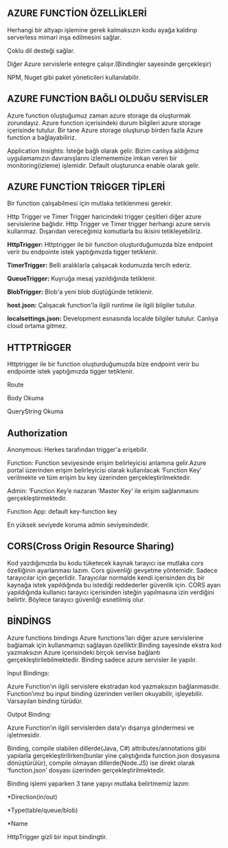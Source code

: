 ## AZURE FUNCTİON ÖZELLİKLERİ

Herhangi bir altyapı işlemine gerek kalmaksızın kodu ayağa kaldırıp serverless mimari inşa edilmesini sağlar.

Çoklu dil desteği sağlar.

Diğer Azure servislerle entegre çalışır.(Bindingler sayesinde gerçekleşir)

NPM, Nuget gibi paket yöneticileri kullanılabilir.
 ## AZURE FUNCTİON BAĞLI OLDUĞU SERVİSLER

Azure function oluştuğumuz zaman azure storage da oluşturmak zorundayız. Azure function içerisindeki durum bilgileri azure storage içerisinde tutulur. Bir tane Azure storage oluşturup birden fazla Azure function a bağlayabiliriz.

Application Insights: İsteğe bağlı olarak gelir. Bizim canlıya aldığımız uygulamamızın davranışlarını izlemememize imkan veren bir monitoring(izleme) işlemidir. Default oluşturunca enable olarak gelir.

## AZURE FUNCTİON TRİGGER TİPLERİ

Bir function çalışabilmesi için mutlaka tetiklenmesi gerekir.

Http Trigger ve Timer Trigger haricindeki trigger çeşitleri diğer azure servislerine bağlıdır. Http Trigger ve Timer trigger herhangi azure servis kullanmaz. Dışarıdan vereceğimiz komutlarla bu ikisini tetikleyebiliriz.

<strong>HttpTrigger:</strong> Httptrigger ile bir function oluşturduğumuzda bize endpoint verir bu endpointe istek yaptığımızda tigger tetiklenir.

<strong>TimerTrigger:</strong> Belli aralıklarla çalışacak kodumuzda tercih ederiz.

<strong>QueueTrigger:</strong> Kuyruğa mesaj yazıldığında tetiklenir.

<strong>BlobTrigger:</strong>  Blob'a yeni blob düştüğünde tetiklenir.

<strong>host.json:</strong>  Çalışacak function'la ilgili runtime ile ilgili bilgiler tutulur.

<strong>localsettings.json:</strong>  Development esnasında localde bilgiler tutulur. Canlıya cloud ortama gitmez.

## HTTPTRİGGER

Httptrigger ile bir function oluşturduğumuzda bize endpoint verir bu endpointe istek yaptığımızda tigger tetiklenir.

Route

Body Okuma

QueryString Okuma
## Authorization

Anonymous: Herkes tarafından trigger'a erişebilir.

Function: Function seviyesinde erişim belirleyicisi anlamına gelir.Azure portal üzerinden erişim belirleyicisi olarak kullanılacak ‘Function Key’ verilmekte ve tüm erişim bu key üzerinden gerçekleştirilmektedir.

Admin: ‘Function Key’e nazaran ‘Master Key’ ile erişim sağlanmasını gerçekleştirmektedir.

Function App: default key-function key

En yüksek seviyede koruma admin seviyesindedir.
## CORS(Cross Origin Resource Sharing)

Kod yazdığımızda bu kodu tüketecek kaynak tarayıcı ise mutlaka cors özelliğinin ayarlanması lazım. Cors güvenliği gevşetme yöntemidir. Sadece tarayıcılar için geçerlidir. Tarayıcılar normalde kendi içerisinden dış bir kaynağa istek yapıldığında bu istediği reddederler güvenlik için. CORS ayarı yapıldığında kullanıcı tarayıcı içerisinden isteğin yapılmasına izin verdiğini belirtir. Böylece tarayıcı güvenliği esnetilmiş olur.
## BİNDİNGS

Azure functions bindings Azure functions'ları diğer azure servislerine bağlamak için kullanmamızı sağlayan özelliktir.Binding sayesinde ekstra kod yazmaksızın Azure içerisindeki birçok servise bağlantı gerçekleştirilebilmektedir. Binding sadece azure servisler ile yapılır.

Input Bindings:

Azure Function’ın ilgili servislere ekstradan kod yazmaksızın bağlanmasıdır. Function’ımız bu input binding üzerinden verileri okuyabilir, işleyebilir. Varsayılan binding türüdür.

Output Binding:

Azure Function’ın ilgili servislerden data’yı dışarıya göndermesi ve işletmesidir.

Binding, compile olabilen dillerde(Java, C#) attributes/annotations gibi yapılarla gerçekleştirilirken(bunlar yine çalıştığında function.json dosyasına dönüştürülür), compile olmayan dillerde(Node.JS) ise direkt olarak ‘function.json’ dosyası üzerinden gerçekleştirilmektedir.

Binding işlemi yaparken 3 tane yapıyı mutlaka belirtmemiz lazım:

*Direction(in/out)

*Type(table/queue/blob)

*Name

HttpTrigger gizli bir input bindingtir.
